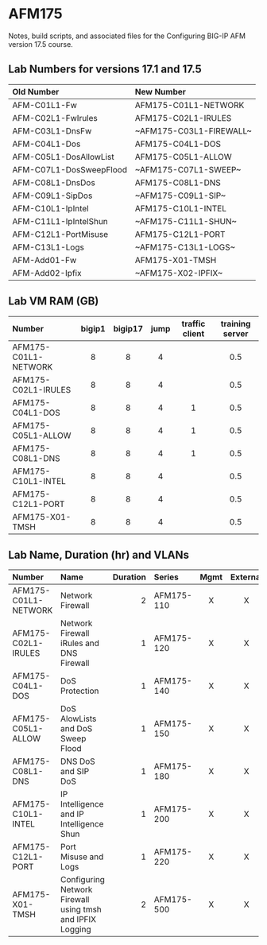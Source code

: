 # AFM175

Notes, build scripts, and associated files for the Configuring BIG-IP AFM version 17.5 course.

## Lab Numbers for versions 17.1 and 17.5

| Old Number              | New Number              |
| :---------------------- | :---------------------- |
| AFM-C01L1-Fw            | AFM175-C01L1-NETWORK    |
| AFM-C02L1-FwIrules      | AFM175-C02L1-IRULES     |
| AFM-C03L1-DnsFw         | ~AFM175-C03L1-FIREWALL~ |
| AFM-C04L1-Dos           | AFM175-C04L1-DOS        |
| AFM-C05L1-DosAllowList  | AFM175-C05L1-ALLOW      |
| AFM-C07L1-DosSweepFlood | ~AFM175-C07L1-SWEEP~    |
| AFM-C08L1-DnsDos        | AFM175-C08L1-DNS        |
| AFM-C09L1-SipDos        | ~AFM175-C09L1-SIP~      |
| AFM-C10L1-IpIntel       | AFM175-C10L1-INTEL      |
| AFM-C11L1-IpIntelShun   | ~AFM175-C11L1-SHUN~     |
| AFM-C12L1-PortMisuse    | AFM175-C12L1-PORT       |
| AFM-C13L1-Logs          | ~AFM175-C13L1-LOGS~     |
| AFM-Add01-Fw            | AFM175-X01-TMSH         |
| AFM-Add02-Ipfix         | ~AFM175-X02-IPFIX~      |

## Lab VM RAM (GB)

| Number                | bigip1 | bigip17 | jump | traffic client | training server |
| :-------------------- | :----: | :-----: | :--: | :------------: | :-------------: |
| AFM175-C01L1-NETWORK  |   8    |    8    |  4   |                |       0.5       |
| AFM175-C02L1-IRULES   |   8    |    8    |  4   |                |       0.5       |
| AFM175-C04L1-DOS      |   8    |    8    |  4   |       1        |       0.5       |
| AFM175-C05L1-ALLOW    |   8    |    8    |  4   |       1        |       0.5       |
| AFM175-C08L1-DNS      |   8    |    8    |  4   |       1        |       0.5       |
| AFM175-C10L1-INTEL    |   8    |    8    |  4   |                |       0.5       |
| AFM175-C12L1-PORT     |   8    |    8    |  4   |                |       0.5       |
| AFM175-X01-TMSH       |   8    |    8    |  4   |                |       0.5       |

## Lab Name, Duration (hr) and VLANs

| Number               | Name                                                       | Duration | Series     | Mgmt | External | Internal |
| :------------------- | :--------------------------------------------------------- | -------: | :--------- | :--: | :------: | :------: |
| AFM175-C01L1-NETWORK | Network Firewall                                           |        2 | AFM175-110 |  X   |    X     |    X     |
| AFM175-C02L1-IRULES  | Network Firewall iRules and DNS Firewall                   |        1 | AFM175-120 |  X   |    X     |    X     |
| AFM175-C04L1-DOS     | DoS Protection                                             |        1 | AFM175-140 |  X   |    X     |    X     |
| AFM175-C05L1-ALLOW   | DoS AlowLists and DoS Sweep Flood                          |        1 | AFM175-150 |  X   |    X     |    X     |
| AFM175-C08L1-DNS     | DNS DoS and SIP DoS                                        |        1 | AFM175-180 |  X   |    X     |    X     |
| AFM175-C10L1-INTEL   | IP Intelligence and IP Intelligence Shun                   |        1 | AFM175-200 |  X   |    X     |    X     |
| AFM175-C12L1-PORT    | Port Misuse and Logs                                       |        1 | AFM175-220 |  X   |    X     |    X     |
| AFM175-X01-TMSH      | Configuring Network Firewall using tmsh and  IPFIX Logging |        2 | AFM175-500 |  X   |    X     |    X     |
